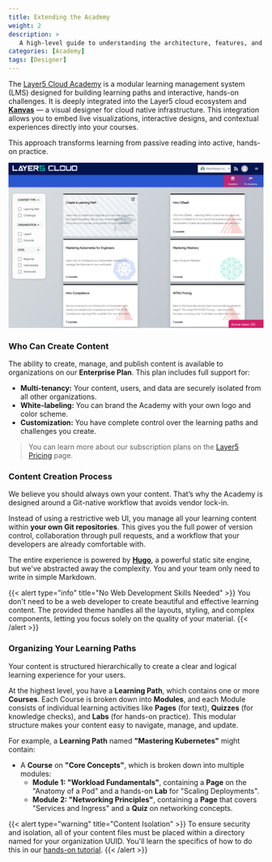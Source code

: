 ```yaml
---
title: Extending the Academy
weight: 2
description: >
   A high-level guide to understanding the architecture, features, and workflow for creating custom content on the Layer5 Academy platform.
categories: [Academy]
tags: [Designer]
---
```


The [Layer5 Cloud Academy](https://cloud.layer5.io/academy/content) is a modular learning management system (LMS) designed for building learning paths and interactive, hands-on challenges. It is deeply integrated into the Layer5 cloud ecosystem and **[Kanvas](https://kanvas.new/)** — a visual designer for cloud native infrastructure. This integration allows you to embed live visualizations, interactive designs, and contextual experiences directly into your courses.

This approach transforms learning from passive reading into active, hands-on practice.

![Example of Academy](./images/overview.png)

### Who Can Create Content

The ability to create, manage, and publish content is available to organizations on our **Enterprise Plan**. This plan includes full support for:

  - **Multi-tenancy:** Your content, users, and data are securely isolated from all other organizations.
  - **White-labeling:** You can brand the Academy with your own logo and color scheme.
  - **Customization:** You have complete control over the learning paths and challenges you create.

> You can learn more about our subscription plans on the [Layer5 Pricing](https://layer5.io/pricing) page.

### Content Creation Process

We believe you should always own your content. That’s why the Academy is designed around a Git-native workflow that avoids vendor lock-in.

Instead of using a restrictive web UI, you manage all your learning content within **your own Git repositories**. This gives you the full power of version control, collaboration through pull requests, and a workflow that your developers are already comfortable with. 

The entire experience is powered by **[Hugo](https://gohugo.io/)**, a powerful static site engine, but we've abstracted away the complexity. You and your team only need to write in simple Markdown.

{{< alert type="info" title="No Web Development Skills Needed" >}}
You don't need to be a web developer to create beautiful and effective learning content. The provided theme handles all the layouts, styling, and complex components, letting you focus solely on the quality of your material.
{{< /alert >}}

### Organizing Your Learning Paths

Your content is structured hierarchically to create a clear and logical learning experience for your users.

At the highest level, you have a **Learning Path**, which contains one or more **Courses**. Each Course is broken down into **Modules**, and each Module consists of individual learning activities like **Pages** (for text), **Quizzes** (for knowledge checks), and **Labs** (for hands-on practice). This modular structure makes your content easy to navigate, manage, and update.

For example, a **Learning Path** named **"Mastering Kubernetes"** might contain:
  * A **Course** on **"Core Concepts"**, which is broken down into multiple modules:
      * **Module 1: "Workload Fundamentals"**, containing a **Page** on the "Anatomy of a Pod" and a hands-on **Lab** for "Scaling Deployments".
      * **Module 2: "Networking Principles"**, containing a **Page** that covers "Services and Ingress" and a **Quiz** on networking concepts.

{{< alert type="warning" title="Content Isolation" >}}
To ensure security and isolation, all of your content files must be placed within a directory named for your organization UUID. You'll learn the specifics of how to do this in our [hands-on tutorial](/cloud/academy/creating-your-learning-path/).
{{< /alert >}}